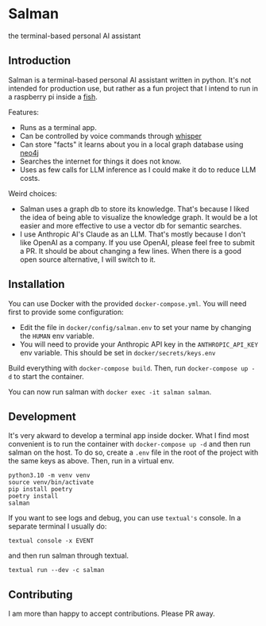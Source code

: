 # Salman
the terminal-based personal AI assistant

## Introduction
Salman is a terminal-based personal AI assistant written in python. It's not intended for production use, but rather as a fun project that I intend to run in a raspberry pi inside a [fish](https://en.wikipedia.org/wiki/Big_Mouth_Billy_Bass).

Features:
- Runs as a terminal app.
- Can be controlled by voice commands through [whisper](https://github.com/openai/whisper)
- Can store "facts" it learns about you in a local graph database using [neo4j](https://neo4j.com)
- Searches the internet for things it does not know.
- Uses as few calls for LLM inference as I could make it do to reduce LLM costs.

Weird choices:
- Salman uses a graph db to store its knowledge. That's because I liked the idea of being able to visualize the knowledge graph. It would be a lot easier and more effective to use a vector db for semantic searches.
- I use Anthropic AI's Claude as an LLM. That's mostly because I don't like OpenAI as a company. If you use OpenAI, please feel free to submit a PR. It should be about changing a few lines. When there is a good open source alternative, I will switch to it.

## Installation

You can use Docker with the provided `docker-compose.yml`. You will need first to provide some configuration:

- Edit the file in `docker/config/salman.env` to set your name by changing the `HUMAN` env variable. 
- You will need to provide your Anthropic API key in the `ANTHROPIC_API_KEY` env variable. This should be set in `docker/secrets/keys.env`

Build everything with `docker-compose build`. Then, run `docker-compose up -d` to start the container.

You can now run salman with `docker exec -it salman salman`.

## Development

It's very akward to develop a terminal app inside docker. What I find most convenient is to run the container with `docker-compose up -d` and then run salman on the host. To do so, create a `.env` file in the root of the project with the same keys as above. Then, run in a virtual env.

```
python3.10 -m venv venv
source venv/bin/activate
pip install poetry 
poetry install
salman
```

If you want to see logs and debug, you can use `textual's` console. In a separate terminal I usually do:
```
textual console -x EVENT
```
and then run salman through textual.
```
textual run --dev -c salman
```

## Contributing
I am more than happy to accept contributions. Please PR away.
